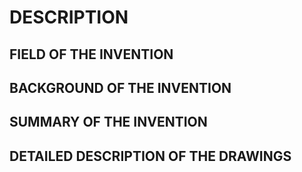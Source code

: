 # DESCRIPTION

## FIELD OF THE INVENTION

## BACKGROUND OF THE INVENTION

## SUMMARY OF THE INVENTION

## DETAILED DESCRIPTION OF THE DRAWINGS

